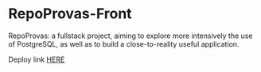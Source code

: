 # RepoProvas-Front
RepoProvas: a fullstack project, aiming to explore more intensively the use of PostgreSQL, as well as to build a close-to-reality useful application.

Deploy link <a href="https://repoprovas-7tleb45b7.vercel.app/" target="_blank">HERE</a>
